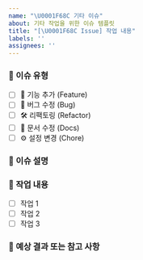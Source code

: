 ```yaml
---
name: "\U0001F68C 기타 이슈"
about: 기타 작업을 위한 이슈 템플릿
title: "[\U0001F68C Issue] 작업 내용"
labels: ''
assignees: ''
---
```


### 📌 이슈 유형
<!-- 해당 이슈의 유형을 선택하세요 -->
- [ ] 🚀 기능 추가 (Feature)
- [ ] 🐛 버그 수정 (Bug)
- [ ] 🛠 리팩토링 (Refactor)
- [ ] 📝 문서 수정 (Docs)
- [ ] ⚙️ 설정 변경 (Chore)

### 📌 이슈 설명
<!-- 이슈에 대한 명확한 설명을 작성하세요 -->

### 📌 작업 내용
- [ ] 작업 1
- [ ] 작업 2
- [ ] 작업 3

### 📌 예상 결과 또는 참고 사항
<!-- 기대하는 결과나 참고할 사항을 적어주세요 -->
